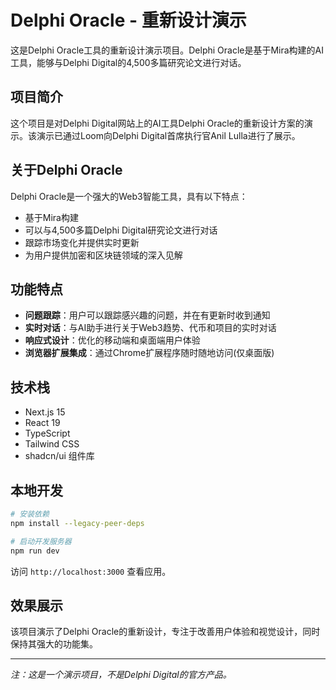 # Delphi Oracle - 重新设计演示

这是Delphi Oracle工具的重新设计演示项目。Delphi Oracle是基于Mira构建的AI工具，能够与Delphi Digital的4,500多篇研究论文进行对话。

## 项目简介

这个项目是对Delphi Digital网站上的AI工具Delphi Oracle的重新设计方案的演示。该演示已通过Loom向Delphi Digital首席执行官Anil Lulla进行了展示。

## 关于Delphi Oracle

Delphi Oracle是一个强大的Web3智能工具，具有以下特点：
- 基于Mira构建
- 可以与4,500多篇Delphi Digital研究论文进行对话
- 跟踪市场变化并提供实时更新
- 为用户提供加密和区块链领域的深入见解

## 功能特点

- **问题跟踪**：用户可以跟踪感兴趣的问题，并在有更新时收到通知
- **实时对话**：与AI助手进行关于Web3趋势、代币和项目的实时对话
- **响应式设计**：优化的移动端和桌面端用户体验
- **浏览器扩展集成**：通过Chrome扩展程序随时随地访问(仅桌面版)

## 技术栈

- Next.js 15
- React 19
- TypeScript
- Tailwind CSS
- shadcn/ui 组件库

## 本地开发

```bash
# 安装依赖
npm install --legacy-peer-deps

# 启动开发服务器
npm run dev
```

访问 `http://localhost:3000` 查看应用。

## 效果展示

该项目演示了Delphi Oracle的重新设计，专注于改善用户体验和视觉设计，同时保持其强大的功能集。

---

*注：这是一个演示项目，不是Delphi Digital的官方产品。* 